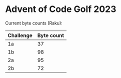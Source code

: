 # Advent of Code Golf 2023

Current byte counts (Raku):

| Challenge  | Byte count  |
|---|---|
| 1a  | 37  |
| 1b  | 98  |
| 2a  | 95  |
| 2b  | 72  |